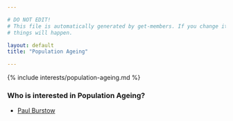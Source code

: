 ```yaml
---

# DO NOT EDIT!
# This file is automatically generated by get-members. If you change it, bad
# things will happen.

layout: default
title: "Population Ageing"

---
```


{% include interests/population-ageing.md %}

### Who is interested in Population Ageing?


* [Paul Burstow](../members/paul-burstow.html)
